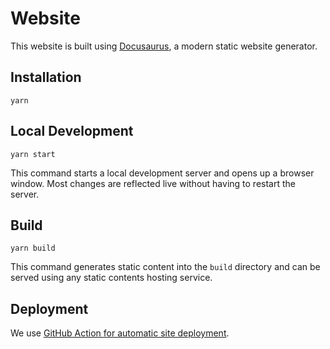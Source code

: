 Website
=======

This website is built using [Docusaurus](https://docusaurus.io/), a modern static website generator.

Installation
------------

```console
yarn
```

Local Development
-----------------

```console
yarn start
```

This command starts a local development server and opens up a browser window. Most changes are reflected live without
having to restart the server.

Build
-----

```console
yarn build
```

This command generates static content into the `build` directory and can be served using any static contents hosting
service.

Deployment
----------

We use
[GitHub Action for automatic site deployment](https://github.com/paion-data/athena/blob/master/.github/workflows/ci-cd.yml).
